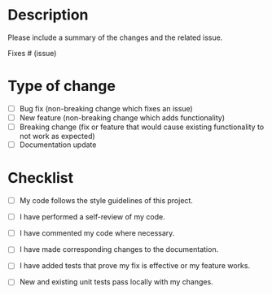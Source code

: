 # Description

Please include a summary of the changes and the related issue. 

Fixes # (issue)

# Type of change

- [ ] Bug fix (non-breaking change which fixes an issue)
- [ ] New feature (non-breaking change which adds functionality)
- [ ] Breaking change (fix or feature that would cause existing functionality to not work as expected)
- [ ] Documentation update

# Checklist

- [ ] My code follows the style guidelines of this project.
- [ ] I have performed a self-review of my code.
- [ ] I have commented my code where necessary.
- [ ] I have made corresponding changes to the documentation.
- [ ] I have added tests that prove my fix is effective or my feature works.
- [ ] New and existing unit tests pass locally with my changes.
 
